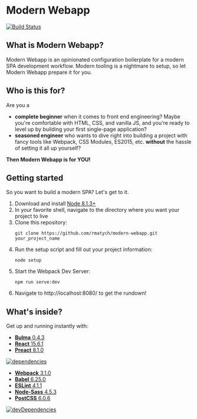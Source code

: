 # Modern Webapp
[![Build Status](https://travis-ci.org/rmatych/modern-webapp.svg?branch=master)](https://travis-ci.org/rmatych/modern-webapp)


## What is Modern Webapp?
Modern Webapp is an opinionated configuration boilerplate for a modern SPA development workflow.
Modern tooling is a nightmare to setup, so let Modern Webapp prepare it for you.

## Who is this for?
Are you a
* **complete beginner** when it comes to front end engineering? Maybe you're comfortable with HTML, CSS, and vanilla JS, and you're ready to level up by building your first single-page application?
* **seasoned engineer** who wants to dive right into building a project with fancy tools like Webpack, CSS Modules, ES2015, etc. **without** the hassle of setting it all up yourself?

**Then Modern Webapp is for YOU!**

## Getting started
So you want to build a modern SPA? Let's get to it.

1) Download and install [Node 8.1.3+](https://nodejs.org/en/download/current/)
2) In your favorite shell, navigate to the directory where you want your project to live
3) Clone this repository:
    ~~~~
    git clone https://github.com/rmatych/modern-webapp.git your_project_name
    ~~~~
4) Run the setup script and fill out your project information:
    ~~~~
    node setup
    ~~~~
5) Start the Webpack Dev Server:
    ~~~~
    npm run serve:dev
    ~~~~
6) Navigate to http://localhost:8080/ to get the rundown!

## What's inside?
Get up and running instantly with:

* [**Bulma** 0.4.3](http://bulma.io/)
* [**React** 15.6.1](https://facebook.github.io/react/)
* [**Preact** 8.1.0](https://preactjs.com/)

[![dependencies](https://david-dm.org/rmatych/modern-webapp/dev-status.svg)](https://david-dm.org/rmatych/modern-webapp)

* [**Webpack** 3.1.0](https://webpack.js.org/)
* [**Babel** 6.25.0](https://babeljs.io/)
* [**ESLint** 4.1.1](http://eslint.org/)
* [**Node-Sass** 4.5.3](https://github.com/sass/node-sass)
* [**PostCSS** 6.0.6](http://postcss.org/)

[![devDependencies](https://david-dm.org/rmatych/modern-webapp/status.svg)](https://david-dm.org/rmatych/modern-webapp?type=dev)
